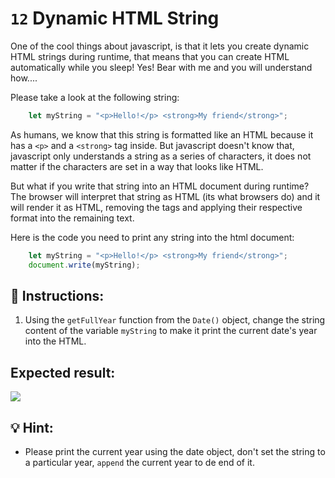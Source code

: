 # `12` Dynamic HTML String

One of the cool things about javascript, is that it lets you create dynamic HTML strings during runtime, that means that you can create HTML automatically while you sleep! Yes! Bear with me and you will understand how....

Please take a look at the following string:

```javascript 
    let myString = "<p>Hello!</p> <strong>My friend</strong>";
```
As humans, we know that this string is formatted like an HTML because it has a `<p>` and a `<strong>` tag inside. But javascript doesn't know that,  javascript only understands a string as a series of characters, it does not matter if the characters are set in a way that looks like HTML.

But what if you write that string into an HTML document during runtime? The browser will interpret that string as HTML (its what browsers do) and it will render it as HTML, removing the tags and applying their respective format into the remaining text. 

Here is the code you need to print any string into the html document:

```js
    let myString = "<p>Hello!</p> <strong>My friend</strong>";
    document.write(myString);
```

## 📝 Instructions:

1. Using the `getFullYear` function from the `Date()` object, change the string content of the variable `myString` to make it print the current date's year into the HTML.

## Expected result:

![](../../.learn/assets/12-1.png)

## 💡 Hint:

+ Please print the current year using the date object, don't set the string to a particular year, `append` the current year to de end of it.
